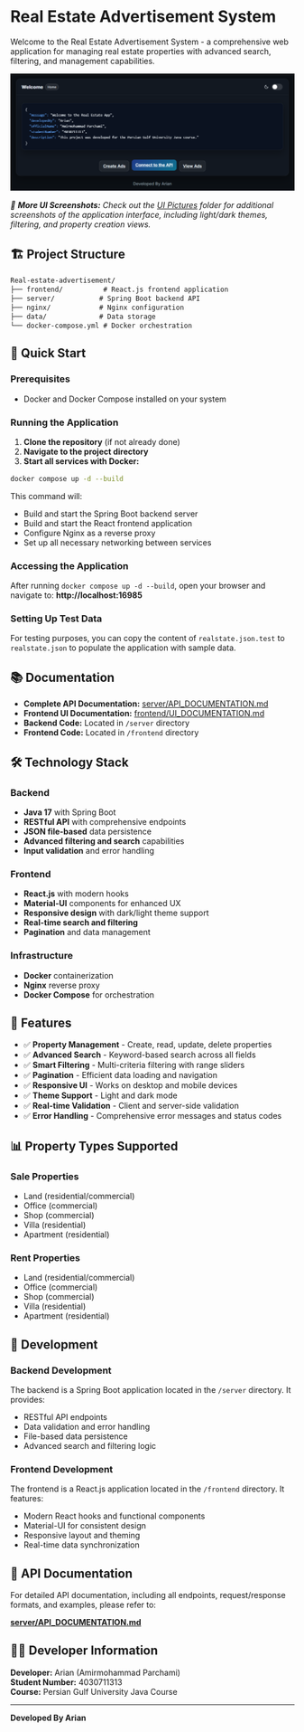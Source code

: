 # Real Estate Advertisement System

Welcome to the Real Estate Advertisement System - a comprehensive web application for managing real estate properties with advanced search, filtering, and management capabilities.

![Main Dashboard](UI%20Pictures/main.png)

*📸 **More UI Screenshots:** Check out the [UI Pictures](UI%20Pictures/README.md) folder for additional screenshots of the application interface, including light/dark themes, filtering, and property creation views.*

## 🏗️ Project Structure

```
Real-estate-advertisement/
├── frontend/          # React.js frontend application
├── server/           # Spring Boot backend API
├── nginx/            # Nginx configuration
├── data/             # Data storage
└── docker-compose.yml # Docker orchestration
```

## 🚀 Quick Start

### Prerequisites
- Docker and Docker Compose installed on your system

### Running the Application

1. **Clone the repository** (if not already done)
2. **Navigate to the project directory**
3. **Start all services with Docker:**

```bash
docker compose up -d --build
```

This command will:
- Build and start the Spring Boot backend server
- Build and start the React frontend application
- Configure Nginx as a reverse proxy
- Set up all necessary networking between services

### Accessing the Application

After running `docker compose up -d --build`, open your browser and navigate to:
**http://localhost:16985**

### Setting Up Test Data

For testing purposes, you can copy the content of `realstate.json.test` to `realstate.json` to populate the application with sample data.


## 📚 Documentation

- **Complete API Documentation:** [server/API_DOCUMENTATION.md](server/API_DOCUMENTATION.md)
- **Frontend UI Documentation:** [frontend/UI_DOCUMENTATION.md](frontend/UI_DOCUMENTATION.md)
- **Backend Code:** Located in `/server` directory
- **Frontend Code:** Located in `/frontend` directory

## 🛠️ Technology Stack

### Backend
- **Java 17** with Spring Boot
- **RESTful API** with comprehensive endpoints
- **JSON file-based** data persistence
- **Advanced filtering and search** capabilities
- **Input validation** and error handling

### Frontend
- **React.js** with modern hooks
- **Material-UI** components for enhanced UX
- **Responsive design** with dark/light theme support
- **Real-time search and filtering**
- **Pagination** and data management

### Infrastructure
- **Docker** containerization
- **Nginx** reverse proxy
- **Docker Compose** for orchestration

## 🎯 Features

- ✅ **Property Management** - Create, read, update, delete properties
- ✅ **Advanced Search** - Keyword-based search across all fields
- ✅ **Smart Filtering** - Multi-criteria filtering with range sliders
- ✅ **Pagination** - Efficient data loading and navigation
- ✅ **Responsive UI** - Works on desktop and mobile devices
- ✅ **Theme Support** - Light and dark mode
- ✅ **Real-time Validation** - Client and server-side validation
- ✅ **Error Handling** - Comprehensive error messages and status codes

## 📊 Property Types Supported

### Sale Properties
- Land (residential/commercial)
- Office (commercial)
- Shop (commercial)
- Villa (residential)
- Apartment (residential)

### Rent Properties
- Land (residential/commercial)
- Office (commercial)
- Shop (commercial)
- Villa (residential)
- Apartment (residential)

## 🔧 Development

### Backend Development
The backend is a Spring Boot application located in the `/server` directory. It provides:
- RESTful API endpoints
- Data validation and error handling
- File-based data persistence
- Advanced search and filtering logic

### Frontend Development
The frontend is a React.js application located in the `/frontend` directory. It features:
- Modern React hooks and functional components
- Material-UI for consistent design
- Responsive layout and theming
- Real-time data synchronization

## 📝 API Documentation

For detailed API documentation, including all endpoints, request/response formats, and examples, please refer to:

**[server/API_DOCUMENTATION.md](server/API_DOCUMENTATION.md)**

## 👨‍💻 Developer Information

**Developer:** Arian (Amirmohammad Parchami)  
**Student Number:** 4030711313  
**Course:** Persian Gulf University Java Course

---

**Developed By Arian**
